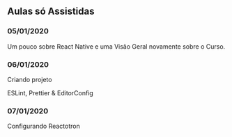 ## Aulas só Assistidas

### 05/01/2020

Um pouco sobre React Native e uma Visão Geral novamente sobre o Curso.


### 06/01/2020

Criando projeto

ESLint, Prettier & EditorConfig

### 07/01/2020

Configurando Reactotron
